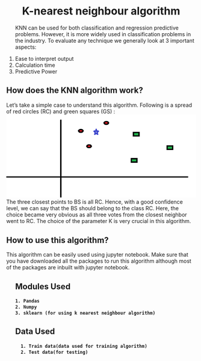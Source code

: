 <h1 align='center'> K-nearest neighbour algorithm </h1>
<ol>
<p>KNN can be used for both classification and regression predictive problems. However, it is more widely used in classification problems in the industry. To evaluate any technique we generally look at 3 important aspects:</p>

  <li> Ease to interpret output </li>
  <li> Calculation time </li>
  <li> Predictive Power </li>
  </ol>

  <div class="knnworking">  
  <h2> How does the KNN algorithm work? </h2>
  <p> Let’s take a simple case to understand this algorithm. Following is a spread of red circles (RC) and green squares (GS) : <br>
  <img src= "knn1.webp" > <br>
   The three closest points to BS is all RC. Hence, with a good confidence level, we can say that the BS should belong to the class RC. Here, the choice became very obvious as all three votes from the closest neighbor went to RC. The choice of the parameter K is very crucial in this algorithm. </p>  
    </div>

  <h2> How to use this algorithm? </h2>
   <p> This algorithm can be easily used using jupyter notebook. Make sure that you have downloaded all the packages to run this algorithm although most of the packages are inbuilt with jupyter notebook. </p>
   
   <ol> 
  <h2> <b> Modules Used </h2>
  
    1. Pandas
    2. Numpy
    3. sklearn (for using k nearest neighbour algorithm)
    
    
   </ol>
    <ol>
    <h2> <b>  Data Used </h2>
      
      1. Train data(data used for training algorithm)
      2. Test data(for testing)
      
    
